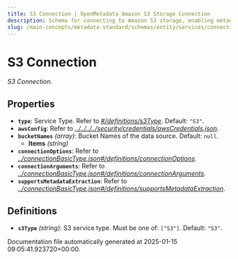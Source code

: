 ```yaml
---
title: S3 Connection | OpenMetadata Amazon S3 Storage Connection
description: Schema for connecting to Amazon S3 storage, enabling metadata collection, lineage capture, and object tracking.
slug: /main-concepts/metadata-standard/schemas/entity/services/connections/storage/s3connection
---
```


# S3 Connection

*S3 Connection.*

## Properties

- **`type`**: Service Type. Refer to *[#/definitions/s3Type](#definitions/s3Type)*. Default: `"S3"`.
- **`awsConfig`**: Refer to *[../../../../security/credentials/awsCredentials.json](#/../../../security/credentials/awsCredentials.json)*.
- **`bucketNames`** *(array)*: Bucket Names of the data source. Default: `null`.
  - **Items** *(string)*
- **`connectionOptions`**: Refer to *[../connectionBasicType.json#/definitions/connectionOptions](#/connectionBasicType.json#/definitions/connectionOptions)*.
- **`connectionArguments`**: Refer to *[../connectionBasicType.json#/definitions/connectionArguments](#/connectionBasicType.json#/definitions/connectionArguments)*.
- **`supportsMetadataExtraction`**: Refer to *[../connectionBasicType.json#/definitions/supportsMetadataExtraction](#/connectionBasicType.json#/definitions/supportsMetadataExtraction)*.
## Definitions

- **`s3Type`** *(string)*: S3 service type. Must be one of: `["S3"]`. Default: `"S3"`.


Documentation file automatically generated at 2025-01-15 09:05:41.923720+00:00.
